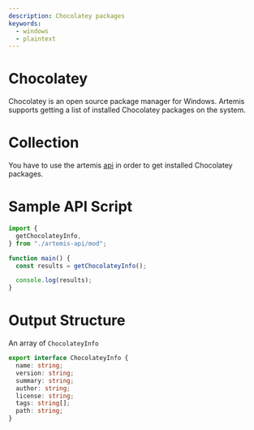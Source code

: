 ```yaml
---
description: Chocolatey packages
keywords:
  - windows
  - plaintext
---
```


# Chocolatey

Chocolatey is an open source package manager for Windows. Artemis supports
getting a list of installed Chocolatey packages on the system.

# Collection

You have to use the artemis [api](../../API/overview.md) in order to get
installed Chocolatey packages.

# Sample API Script

```typescript
import {
  getChocolateyInfo,
} from "./artemis-api/mod";

function main() {
  const results = getChocolateyInfo();

  console.log(results);
}
```

# Output Structure

An array of `ChocolateyInfo`

```typescript
export interface ChocolateyInfo {
  name: string;
  version: string;
  summary: string;
  author: string;
  license: string;
  tags: string[];
  path: string;
}
```
